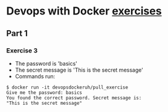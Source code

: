 # Devops with Docker [exercises](https://devopswithdocker.com/exercises/)

## Part 1

### Exercise 3

- The password is 'basics'
- The secret message is 'This is the secret message'
- Commands run:
```
$ docker run -it devopsdockeruh/pull_exercise
Give me the password: basics
You found the correct password. Secret message is:
"This is the secret message"
```
